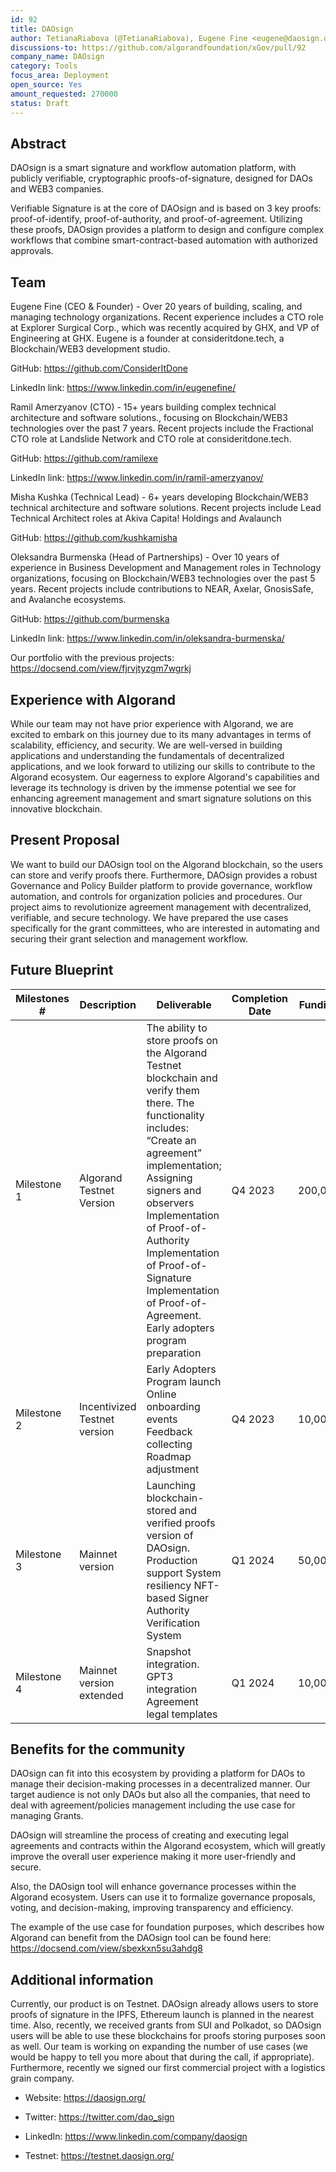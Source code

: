 ```yaml
---
id: 92
title: DAOsign
author: TetianaRiabova (@TetianaRiabova), Eugene Fine <eugene@daosign.org>, Ramil Amerzyanov, Misha Kushka, Oleksandra Burmenska <sandra@daosign.org>
discussions-to: https://github.com/algorandfoundation/xGov/pull/92
company_name: DAOsign
category: Tools
focus_area: Deployment
open_source: Yes
amount_requested: 270000
status: Draft
---
```


## Abstract
DAOsign is a smart signature and workflow automation platform, with publicly verifiable, cryptographic proofs-of-signature, designed for DAOs and WEB3 companies.

Verifiable Signature is at the core of DAOsign and is based on 3 key proofs: proof-of-identify, proof-of-authority, and proof-of-agreement. Utilizing these proofs, DAOsign provides a platform to design and configure complex workflows that combine smart-contract-based automation with authorized approvals.

## Team
Eugene Fine (CEO & Founder) - Over 20 years of building, scaling, and managing technology organizations. Recent experience includes a CTO role at Explorer Surgical Corp., which was recently acquired by GHX, and VP of Engineering at GHX. Eugene is a founder at consideritdone.tech, a Blockchain/WEB3 development studio.

GitHub: https://github.com/ConsiderItDone

LinkedIn link: https://www.linkedin.com/in/eugenefine/

Ramil Amerzyanov (CTO) - 15+ years building complex technical architecture and software solutions., focusing on Blockchain/WEB3 technologies over the past 7 years. Recent projects include the Fractional CTO role at Landslide Network and CTO role at consideritdone.tech.

GitHub: https://github.com/ramilexe

LinkedIn link: https://www.linkedin.com/in/ramil-amerzyanov/


Misha Kushka (Technical Lead) - 6+ years developing Blockchain/WEB3 technical architecture and software solutions. Recent projects include Lead Technical Architect roles at Akiva Capita! Holdings and Avalaunch

GitHub: https://github.com/kushkamisha


Oleksandra Burmenska (Head of Partnerships) - Over 10 years of experience in Business Development and Management roles in Technology organizations, focusing on Blockchain/WEB3 technologies over the past 5 years. Recent projects include contributions to NEAR, Axelar, GnosisSafe, and Avalanche ecosystems.

GitHub: https://github.com/burmenska

LinkedIn link: https://www.linkedin.com/in/oleksandra-burmenska/


Our portfolio with the previous projects: https://docsend.com/view/fjrvjtyzgm7wgrkj


## Experience with Algorand

While our team may not have prior experience with Algorand, we are excited to embark on this journey due to its many advantages in terms of scalability, efficiency, and security. We are well-versed in building applications and understanding the fundamentals of decentralized applications, and we look forward to utilizing our skills to contribute to the Algorand ecosystem. Our eagerness to explore Algorand's capabilities and leverage its technology is driven by the immense potential we see for enhancing agreement management and smart signature solutions on this innovative blockchain.

## Present Proposal
We want to build our DAOsign tool on the Algorand blockchain, so the users can store and verify proofs there. Furthermore, DAOsign provides a robust Governance and Policy Builder platform to provide governance, workflow automation, and controls for organization policies and procedures. Our project aims to revolutionize agreement management with decentralized, verifiable, and secure technology. We have prepared the use cases specifically for the grant committees, who are interested in automating and securing their grant selection and management workflow.

## Future Blueprint
| Milestones # | Description | Deliverable | Completion Date | Funding |
| --- | --- | --- | --- | --- |
| Milestone 1 | Algorand Testnet Version | The ability to store proofs on the Algorand Testnet blockchain and verify them there. The functionality includes: “Create an agreement” implementation; Assigning signers and observers Implementation of Proof-of-Authority Implementation of Proof-of-Signature Implementation of Proof-of-Agreement. Early adopters program preparation | Q4 2023 | 200,000 |
| Milestone 2 | Incentivized Testnet version | Early Adopters Program launch Online onboarding events Feedback collecting Roadmap adjustment | Q4 2023 | 10,000 |
| Milestone 3 | Mainnet version | Launching blockchain-stored and verified proofs version of DAOsign. Production support System resiliency NFT-based Signer Authority Verification System | Q1 2024 | 50,000 |
| Milestone 4 | Mainnet version extended | Snapshot integration. GPT3 integration Agreement legal templates | Q1 2024 | 10,000 |


## Benefits for the community
DAOsign can fit into this ecosystem by providing a platform for DAOs to manage their decision-making processes in a decentralized manner. Our target audience is not only DAOs but also all the companies, that need to deal with agreement/policies management including the use case for managing Grants.

DAOsign will streamline the process of creating and executing legal agreements and contracts within the Algorand ecosystem, which will greatly improve the overall user experience making it more user-friendly and secure.

Also, the DAOsign tool will enhance governance processes within the Algorand ecosystem. Users can use it to formalize governance proposals, voting, and decision-making, improving transparency and efficiency.

The example of the use case for foundation purposes, which describes how Algorand can benefit from the DAOsign tool can be found here: https://docsend.com/view/sbexkxn5su3ahdg8

## Additional information
Currently, our product is on Testnet. DAOsign already allows users to store proofs of signature in the IPFS, Ethereum launch is planned in the nearest time. Also, recently, we received grants from SUI and Polkadot, so DAOsign users will be able to use these blockchains for proofs storing purposes soon as well. Our team is working on expanding the number of use cases (we would be happy to tell you more about that during the call, if appropriate). Furthermore, recently we signed our first commercial project with a logistics grain company.

- Website: https://daosign.org/

- Twitter: https://twitter.com/dao_sign

- LinkedIn: https://www.linkedin.com/company/daosign

- Testnet: https://testnet.daosign.org/
